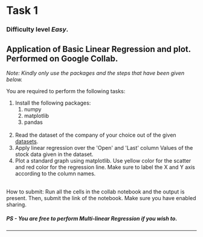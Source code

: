 # Task 1 
### Difficulty level _**Easy**_. <br>
## Application of Basic Linear Regression and plot. Performed on Google Collab. <br>
_Note: Kindly only use the packages and the steps that have been given below._ <br>

You are required to perform the following tasks:
1. Install the following packages: 
   1. numpy
   2. matplotlib
   3. pandas
   <br>
2. Read the dataset of the company of your choice out of the given [datasets](https://github.com/piyushchandra357/tj-ml-task/tree/main/Task%201/datasets).
3. Apply linear regression over the 'Open' and 'Last' column Values of the stock data given in the dataset.
4. Plot a standard graph using matplotlib. Use yellow color for the scatter and red color for the regression line. Make sure to label the X and Y axis according to the column names.
<br>
How to submit: Run all the cells in the collab notebook and the output is present. Then, submit the link of the notebook. Make sure you have enabled sharing.

##### PS - You are free to perform Multi-linear Regression if you wish to.
------------------------------------------------------------------------------------

